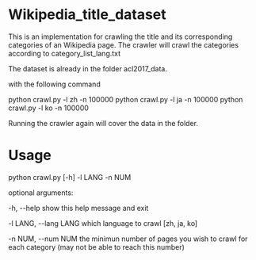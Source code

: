 # Wikipedia_title_dataset
This is an implementation for crawling the title and its corresponding categories of an Wikipedia page.
The crawler will crawl the categories according to category_list_lang.txt 

The dataset is already in the folder acl2017_data.

with the following command 

python crawl.py -l zh -n 100000
python crawl.py -l ja -n 100000
python crawl.py -l ko -n 100000

Running the crawler again will cover the data in the folder.


# Usage
python crawl.py [-h] -l LANG -n NUM 

optional arguments:

  -h, --help            show this help message and exit
  
  -l LANG, --lang LANG  which language to crawl [zh, ja, ko]
  
  -n NUM, --num NUM     the minimun number of pages you wish to crawl for each category (may not be able to reach this number)
